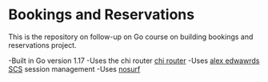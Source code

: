 # Bookings and Reservations


This is the repository on follow-up on Go course on building bookings and reservations project. 

-Built in Go version 1.17
-Uses the chi router [chi router](https://github.com/go-chi/chi)
-Uses [alex edwawrds SCS](https://github.com/alexedwards/scs/v2) session management
-Uses [nosurf](https://github.com/justinas/nosurf)  